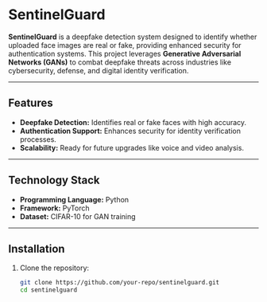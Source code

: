 # SentinelGuard  

**SentinelGuard** is a deepfake detection system designed to identify whether uploaded face images are real or fake, providing enhanced security for authentication systems. This project leverages **Generative Adversarial Networks (GANs)** to combat deepfake threats across industries like cybersecurity, defense, and digital identity verification.  

---

## **Features**  
- **Deepfake Detection:** Identifies real or fake faces with high accuracy.  
- **Authentication Support:** Enhances security for identity verification processes.   
- **Scalability:** Ready for future upgrades like voice and video analysis.  

---

## **Technology Stack**  
- **Programming Language:** Python  
- **Framework:** PyTorch  
- **Dataset:** CIFAR-10 for GAN training  
  

---

## **Installation**  

1. Clone the repository:  
   ```bash  
   git clone https://github.com/your-repo/sentinelguard.git  
   cd sentinelguard  

